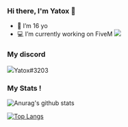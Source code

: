 ### Hi there, I'm Yatox 👋

- 💫 I’m 16 yo
- 💻 I’m currently working on FiveM <img src="https://img.icons8.com/color/18/000000/fivem.png"/>

### My discord
<img src="https://img.icons8.com/nolan/16/discord-new-logo.png"/>Yatox#3203
<br />

### My Stats !


![Anurag's github stats](https://github-readme-stats.vercel.app/api?username=Yatox18&count_private=true&show_icons=true?theme=buefy)
<br />

[![Top Langs](https://github-readme-stats.vercel.app/api/top-langs/?username=Yatox18)](https://github.com/anuraghazra/github-readme-stats)

